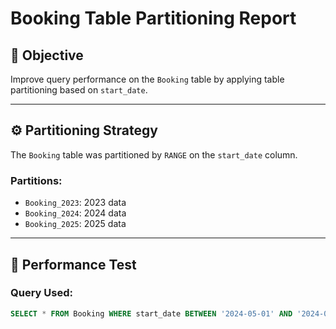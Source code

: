 # Booking Table Partitioning Report

## 🎯 Objective
Improve query performance on the `Booking` table by applying table partitioning based on `start_date`.

---

## ⚙️ Partitioning Strategy
The `Booking` table was partitioned by `RANGE` on the `start_date` column.

### Partitions:
- `Booking_2023`: 2023 data
- `Booking_2024`: 2024 data
- `Booking_2025`: 2025 data

---

## 🔬 Performance Test

### Query Used:
```sql
SELECT * FROM Booking WHERE start_date BETWEEN '2024-05-01' AND '2024-06-30';
